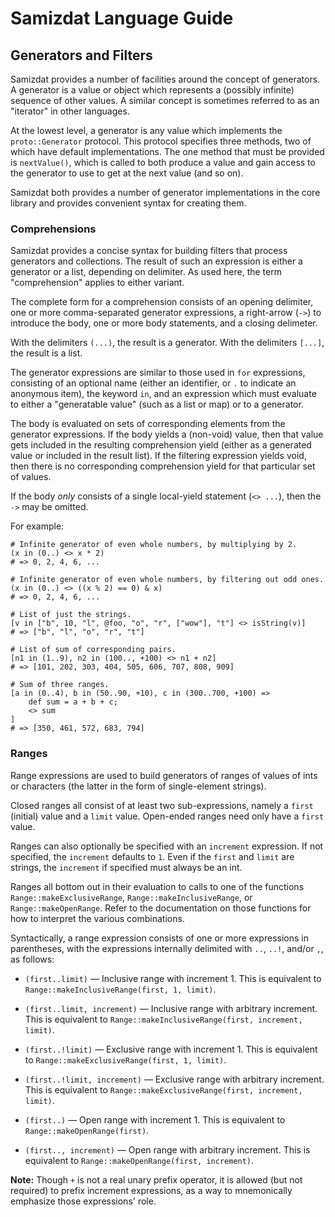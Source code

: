 Samizdat Language Guide
=======================

Generators and Filters
----------------------

Samizdat provides a number of facilities around the concept of generators.
A generator is a value or object which represents a (possibly infinite)
sequence of other values. A similar concept is sometimes referred to as
an "iterator" in other languages.

At the lowest level, a generator is any value which implements the
`proto::Generator` protocol. This protocol specifies three methods, two
of which have default implementations. The one method that must be provided
is `nextValue()`, which is called to both produce a value and gain access
to the generator to use to get at the next value (and so on).

Samizdat both provides a number of generator implementations in the core
library and provides convenient syntax for creating them.

### Comprehensions

Samizdat provides a concise syntax for building filters that process
generators and collections. The result of such an expression is either
a generator or a list, depending on delimiter. As used here,
the term "comprehension" applies to either variant.

The complete form for a comprehension consists of an opening delimiter,
one or more comma-separated generator expressions, a right-arrow (`->`)
to introduce the body, one or more body statements, and a closing delimeter.

With the delimiters `(...)`, the result is a generator. With the delimiters
`[...]`, the result is a list.

The generator expressions are similar to those used in `for` expressions,
consisting of an optional name (either an identifier, or `.` to indicate
an anonymous item), the keyword `in`, and an expression which must
evaluate to either a "generatable value" (such as a list or map) or to
a generator.

The body is evaluated on sets of corresponding elements from the generator
expressions. If the body yields a (non-void) value, then that value gets
included in the resulting comprehension yield (either as a generated value
or included in the result list). If the filtering expression yields void,
then there is no corresponding comprehension yield for that particular set
of values.

If the body *only* consists of a single local-yield statement (`<> ...`),
then the `->` may be omitted.

For example:

```
# Infinite generator of even whole numbers, by multiplying by 2.
(x in (0..) <> x * 2)
# => 0, 2, 4, 6, ...

# Infinite generator of even whole numbers, by filtering out odd ones.
(x in (0..) <> ((x % 2) == 0) & x)
# => 0, 2, 4, 6, ...

# List of just the strings.
[v in ["b", 10, "l", @foo, "o", "r", ["wow"], "t"] <> isString(v)]
# => ["b", "l", "o", "r", "t"]

# List of sum of corresponding pairs.
[n1 in (1..9), n2 in (100.., +100) <> n1 + n2]
# => [101, 202, 303, 404, 505, 606, 707, 808, 909]

# Sum of three ranges.
[a in (0..4), b in (50..90, +10), c in (300..700, +100) =>
    def sum = a + b + c;
    <> sum
]
# => [350, 461, 572, 683, 794]
```

### Ranges

Range expressions are used to build generators of ranges of values
of ints or characters (the latter in the form of single-element strings).

Closed ranges all consist of at least two sub-expressions, namely a `first`
(initial) value and a `limit` value. Open-ended ranges need only have a
`first` value.

Ranges can also optionally be specified with an `increment` expression.
If not specified, the `increment` defaults to `1`. Even if the `first` and
`limit` are strings, the `increment` if specified must always be an int.

Ranges all bottom out in their evaluation to calls to one of the
functions `Range::makeExclusiveRange`, `Range::makeInclusiveRange`,
or `Range::makeOpenRange`. Refer to the documentation on those functions
for how to interpret the various combinations.

Syntactically, a range expression consists of one or more expressions
in parentheses, with the expressions internally delimited with `..`, `..!`,
and/or `,`, as follows:

* `(first..limit)` &mdash; Inclusive range with increment 1. This is
  equivalent to `Range::makeInclusiveRange(first, 1, limit)`.

* `(first..limit, increment)` &mdash; Inclusive range with arbitrary
  increment. This is equivalent to
  `Range::makeInclusiveRange(first, increment, limit)`.

* `(first..!limit)` &mdash; Exclusive range with increment 1. This is
  equivalent to `Range::makeExclusiveRange(first, 1, limit)`.

* `(first..!limit, increment)` &mdash; Exclusive range with arbitrary
  increment. This is equivalent to
  `Range::makeExclusiveRange(first, increment, limit)`.

* `(first..)` &mdash; Open range with increment 1. This is equivalent to
  `Range::makeOpenRange(first)`.

* `(first.., increment)` &mdash; Open range with arbitrary increment. This
  is equivalent to `Range::makeOpenRange(first, increment)`.

**Note:** Though `+` is not a real unary prefix operator, it is allowed
(but not required) to prefix increment expressions, as a way to mnemonically
emphasize those expressions' role.
